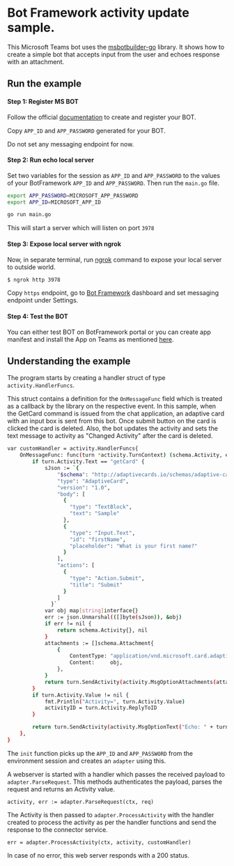 # Bot Framework activity update sample.

This Microsoft Teams bot uses the [msbotbuilder-go](https://github.com/carolwu-1206/msbotbuilder-go) library. It shows how to create a simple bot that accepts input from the user and echoes response with an attachment.

## Run the example

#### Step 1: Register MS BOT

Follow the official [documentation](https://docs.microsoft.com/en-us/microsoftteams/platform/bots/how-to/create-a-bot-for-teams#register-your-web-service-with-the-bot-framework) to create and register your BOT.

Copy `APP_ID` and `APP_PASSWORD` generated for your BOT.

Do not set any messaging endpoint for now.

#### Step 2: Run echo local server

Set two variables for the session as `APP_ID` and `APP_PASSWORD` to the values of your BotFramework `APP_ID` and `APP_PASSWORD`. Then run the `main.go` file.

```bash
export APP_PASSWORD=MICROSOFT_APP_PASSWORD
export APP_ID=MICROSOFT_APP_ID

go run main.go
```

This will start a server which will listen on port `3978`

#### Step 3: Expose local server with ngrok

Now, in separate terminal, run [ngrok](https://ngrok.com/download) command to expose your local server to outside world.

```sh
$ ngrok http 3978
```

Copy `https` endpoint, go to [Bot Framework](https://dev.botframework.com/bots) dashboard and set messaging endpoint under Settings.

#### Step 4: Test the BOT

You can either test BOT on BotFramework portal or you can create app manifest and install the App on Teams as mentioned [here](https://docs.microsoft.com/en-us/microsoftteams/platform/bots/how-to/create-a-bot-for-teams#create-your-app-manifest-and-package).


## Understanding the example

The program starts by creating a handler struct of type `activity.HandlerFuncs`.

This struct contains a definition for the `OnMessageFunc` field which is treated as a callback by the library on the respective event.
In this sample, when the GetCard command is issued from the chat application, an adaptive card with an input box is sent from this bot. Once submit button on the card is clicked the card is deleted. Also, the bot updates the activity and sets the text message to activity as "Changed Activity" after the card is deleted.

```bash
var customHandler = activity.HandlerFuncs{
	OnMessageFunc: func(turn *activity.TurnContext) (schema.Activity, error) {
		if turn.Activity.Text == "getCard" {
			sJson := `{
				"$schema": "http://adaptivecards.io/schemas/adaptive-card.json",
				"type": "AdaptiveCard",
				"version": "1.0",
				"body": [
				  {
					"type": "TextBlock",
					"text": "Sample"
				  },
				  {  
					"type": "Input.Text",  
					"id": "firstName",  
					"placeholder": "What is your first name?"  
				  }
				],
				"actions": [
				  {
					"type": "Action.Submit",
					"title": "Submit"
				  }
				]
			  }`
			var obj map[string]interface{}
			err := json.Unmarshal(([]byte(sJson)), &obj)
			if err != nil {
				return schema.Activity{}, nil
			}
			attachments := []schema.Attachment{
				{
					ContentType: "application/vnd.microsoft.card.adaptive",
					Content:     obj,
				},
			}
			return turn.SendActivity(activity.MsgOptionAttachments(attachments))
		}
		if turn.Activity.Value != nil {
			fmt.Println("Activity=", turn.Activity.Value)
			activityID = turn.Activity.ReplyToID
		}

		return turn.SendActivity(activity.MsgOptionText("Echo: " + turn.Activity.Text))
	},
}
```
  

The `init` function picks up the `APP_ID` and `APP_PASSWORD` from the environment session and creates an `adapter` using this.


A webserver is started with a handler which passes the received payload to `adapter.ParseRequest`. This methods authenticates the payload, parses the request and returns an Activity value.

```
activity, err := adapter.ParseRequest(ctx, req)
```
  

The Activity is then passed to `adapter.ProcessActivity` with the handler created to process the activity as per the handler functions and send the response to the connector service.

```
err = adapter.ProcessActivity(ctx, activity, customHandler)
```

In case of no error, this web server responds with a 200 status.
